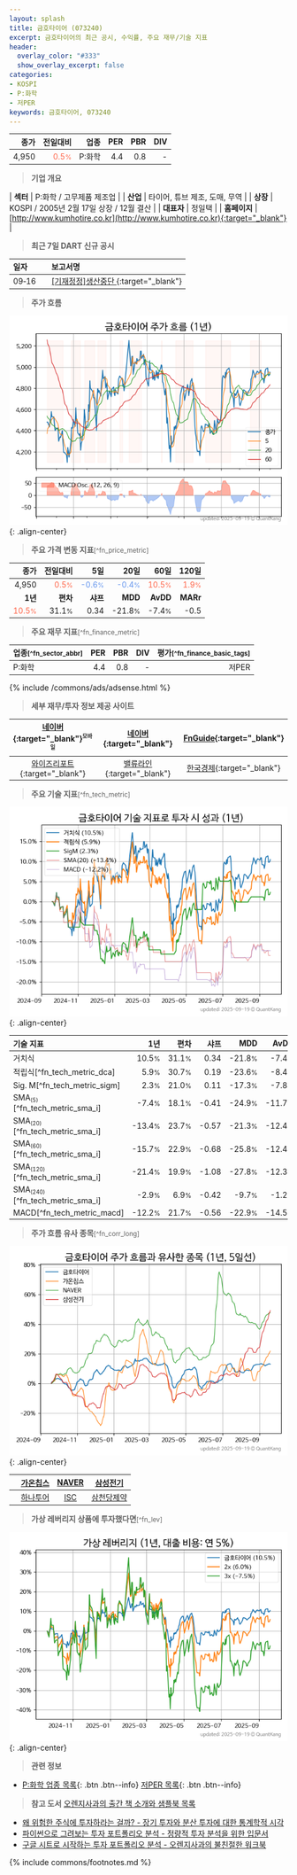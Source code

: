 ```yaml
---
layout: splash
title: 금호타이어 (073240)
excerpt: 금호타이어의 최근 공시, 수익률, 주요 재무/기술 지표
header:
  overlay_color: "#333"
  show_overlay_excerpt: false
categories:
- KOSPI
- P:화학
- 저PER
keywords: 금호타이어, 073240
---
```


| **종가** | **전일대비** | **업종** | **PER** | **PBR** | **DIV** |
| -------: | -----------: | -------: | ------: | ------: | ------: |
| 4,950 | <span style="color: tomato">0.5<small>%</small></span> | P:화학 | 4.4 | 0.8 | - |

<!-- more -->


> **기업 개요**<a id="company"></a>

| <span style="white-space:nowrap;">**섹터**</span> | P:화학 / 고무제품 제조업 |
| <span style="white-space:nowrap;">**산업**</span> | 타이어, 튜브 제조, 도매, 무역 |
| <span style="white-space:nowrap;">**상장**</span> | KOSPI / 2005년 2월 17일 상장 / 12월 결산 |
| <span style="white-space:nowrap;">**대표자**</span> | 정일택 |
| <span style="white-space:nowrap;">**홈페이지**</span> | [http://www.kumhotire.co.kr](http://www.kumhotire.co.kr){:target="_blank"} |


> **최근 7일 DART 신규 공시**<a id="dart"></a>

| **일자** |      | **보고서명** |
| :------- | :--- | :----------- |
| 09&#x2011;16 | | [[기재정정]생산중단              ](https://dart.fss.or.kr/dsaf001/main.do?rcpNo=20250916800186){:target="_blank"} |


> **주가 흐름**<a id="price"></a>

![073240](/stock/images/073240.png){: .align-center}


> **주요 가격 변동 지표**<small>[^fn_price_metric]</small>

| **종가** | **전일대비** | **5일** | **20일** | **60일** | **120일** |
| -------: | -----------: | ------: | -------: | -------: | --------: |
| 4,950 | <span style="color: tomato">0.5<small>%</small></span> | <span style="color: cornflowerblue">-0.6<small>%</small></span> | <span style="color: cornflowerblue">-0.4<small>%</small></span> | <span style="color: tomato">10.5<small>%</small></span> | <span style="color: tomato">1.9<small>%</small></span> |
| **1년** | **편차** | **샤프** | **MDD** | **AvDD** | **MARr** |
| <span style="color: tomato">10.5<small>%</small></span> | 31.1<small>%</small> | 0.34 | -21.8<small>%</small> | -7.4<small>%</small> | -0.5 |


> **주요 재무 지표**<small>[^fn_finance_metric]</small>

| **업종**<small>[^fn_sector_abbr]</small> | **PER** | **PBR** | **DIV** | **평가**<small>[^fn_finance_basic_tags]</small> |
| :--------------------------------------- | ------: | ------: | ------: | ----------------------------------------------: |
| P:화학 | 4.4 | 0.8 | - | 저PER |



{% include /commons/ads/adsense.html %}

> **세부 재무/투자 정보 제공 사이트**

| [네이버](https://m.stock.naver.com/domestic/stock/073240/finance/summary){:target="_blank"}<sup><small>모바일</small></sup> | [네이버](https://finance.naver.com/item/coinfo.naver?code=073240){:target="_blank"} | [FnGuide](https://comp.fnguide.com/SVO2/ASP/SVD_Invest.asp?gicode=A073240&MenuYn=Y){:target="_blank"} |
| :---: | :---: | :---: |
| [와이즈리포트](https://comp.wisereport.co.kr/company/c1040001.aspx?cmp_cd=073240){:target="_blank"} | [밸류라인](https://www.valueline.co.kr/finance/summary/073240){:target="_blank"} | [한국경제](https://markets.hankyung.com/stock/073240/financial-summary){:target="_blank"} |


> **주요 기술 지표**<small>[^fn_tech_metric]</small>


![073240](/stock/images/073240_tech.png){: .align-center}

| **기술 지표** | **1년** | **편차** | **샤프** | **MDD** | **AvDD** |
| :------------ | ------: | -----------: | -------: | ------: | -------: |
| 거치식 | 10.5<small>%</small> | 31.1<small>%</small> | 0.34 | -21.8<small>%</small> | -7.4<small>%</small> |
| 적립식[^fn_tech_metric_dca] | 5.9<small>%</small> | 30.7<small>%</small> | 0.19 | -23.6<small>%</small> | -8.4<small>%</small> |
| Sig. M[^fn_tech_metric_sigm] | 2.3<small>%</small> | 21.0<small>%</small> | 0.11 | -17.3<small>%</small> | -7.8<small>%</small> |
| SMA<small><sub>(5)</sub></small>[^fn_tech_metric_sma_i] | -7.4<small>%</small> | 18.1<small>%</small> | -0.41 | -24.9<small>%</small> | -11.7<small>%</small> |
| SMA<small><sub>(20)</sub></small>[^fn_tech_metric_sma_i] | -13.4<small>%</small> | 23.7<small>%</small> | -0.57 | -21.3<small>%</small> | -12.4<small>%</small> |
| SMA<small><sub>(60)</sub></small>[^fn_tech_metric_sma_i] | -15.7<small>%</small> | 22.9<small>%</small> | -0.68 | -25.8<small>%</small> | -12.4<small>%</small> |
| SMA<small><sub>(120)</sub></small>[^fn_tech_metric_sma_i] | -21.4<small>%</small> | 19.9<small>%</small> | -1.08 | -27.8<small>%</small> | -12.3<small>%</small> |
| SMA<small><sub>(240)</sub></small>[^fn_tech_metric_sma_i] | -2.9<small>%</small> | 6.9<small>%</small> | -0.42 | -9.7<small>%</small> | -1.2<small>%</small> |
| MACD[^fn_tech_metric_macd] | -12.2<small>%</small> | 21.7<small>%</small> | -0.56 | -22.9<small>%</small> | -14.5<small>%</small> |


> **주가 흐름 유사 종목**<a id="corr"></a><small>[^fn_corr_long]</small>

![073240](/stock/images/073240_corr.png){: .align-center}

|       | [가온칩스](/399720/) | [NAVER](/035420/) | [삼성전기](/009150/) |
| :---: | :------------------------------------: | :------------------------------------: | :------------------------------------: |
|       | [하나투어](/039130/) | [ISC](/095340/) | [삼천당제약](/000250/) |


> **가상 레버리지 상품에 투자했다면**<a id="2x"></a><small>[^fn_lev]</small>

![073240](/stock/images/073240_2x.png){: .align-center}


> **관련 정보**

- [P:화학 업종 목록](/stats/sector/kospi_업종_화학_종목/){: .btn .btn--info} [저PER 목록](/fn/fn_low_per/){: .btn .btn--info}

> **참고 도서** [오렌지사과의 출간 책 소개와 샘플북 목록](https://kongdori.tistory.com/691)

- [왜 위험한 주식에 투자하라는 걸까? - 장기 투자와 분산 투자에 대한 통계학적 시각](https://kongdori.tistory.com/421)
- [파이썬으로 그려보는 투자 포트폴리오 분석  - 정량적 투자 분석을 위한 입문서](https://kongdori.tistory.com/643)
- [구글 시트로 시작하는 투자 포트폴리오 분석 - 오렌지사과의 불친절한 워크북](https://kongdori.tistory.com/449)


{% include commons/footnotes.md %}